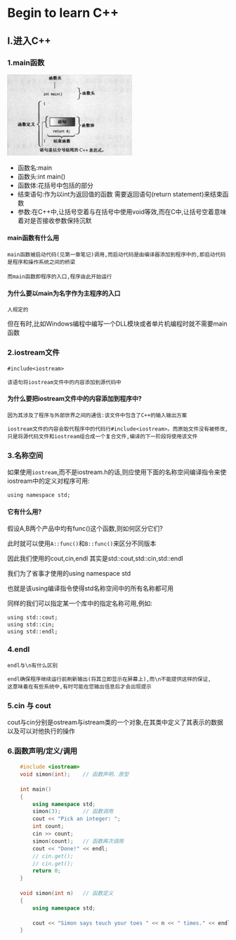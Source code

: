 # Begin to learn C++

## I.进入C++
### 1.main函数
![](image/note2/1629803292439.png)
- 函数名:main
- 函数头:int main()
- 函数体:花括号中包括的部分
- 结束语句:作为以int为返回值的函数 需要返回语句(return statement)来结束函数
- 参数:在C++中,让括号空着与在括号中使用void等效,而在C中,让括号空着意味着对是否接收参数保持沉默
#### main函数有什么用

    main函数被启动代码(见第一章笔记)调用,而启动代码是由编译器添加到程序中的,即启动代码是程序和操作系统之间的桥梁

    而main函数即程序的入口,程序由此开始运行

#### 为什么要以main为名字作为主程序的入口

    人规定的

但在有时,比如Windows编程中编写一个DLL模块或者单片机编程时就不需要main函数

### 2.iostream文件

    #include<iostream>
`该语句将iostream文件中的内容添加到源代码中`

#### 为什么要把iostream文件中的内容添加到程序中?

    因为其涉及了程序与外部世界之间的通信:该文件中包含了C++的输入输出方案

`iostream文件的内容会取代程序中的代码行#include<iostream>。而原始文件没有被修改,只是将源代码文件和iostream组合成一个复合文件,编译的下一阶段将使用该文件`
### 3.名称空间

如果使用`iostream`,而不是iostream.h的话,则应使用下面的名称空间编译指令来使iostream中的定义对程序可用:

    using namespace std;

#### 它有什么用?

假设A,B两个产品中均有func()这个函数,则如何区分它们?

此时就可以使用`A::func()`和`B::func()`来区分不同版本

因此我们使用的cout,cin,endl 其实是std::cout,std::cin,std::endl

我们为了省事才使用的using namespace std

也就是该using编译指令使得std名称空间中的所有名称都可用

同样的我们可以指定某一个库中的指定名称可用,例如:

    using std::cout;
    using std::cin;
    using std::endl;

### 4.endl

`endl与\n有什么区别`

    endl确保程序继续运行前刷新输出(将其立即显示在屏幕上),而\n不能提供这样的保证,
    这意味着在有些系统中,有时可能在您输出信息后才会出现提示

### 5.cin 与 cout
cout与cin分别是ostream与istream类的一个对象,在其类中定义了其表示的数据以及可以对他执行的操作

### 6.函数声明/定义/调用
```cc
    #include <iostream>
    void simon(int);    // 函数声明、原型

    int main()
    {
        using namespace std;
        simon(3);       // 函数调用
        cout << "Pick an integer: ";
        int count;
        cin >> count;
        simon(count);   // 函数再次调用
        cout << "Done!" << endl;
        // cin.get();
        // cin.get();
        return 0;
    }

    void simon(int n)   // 函数定义
    {
        using namespace std;

        cout << "Simon says touch your toes " << n << " times." << endl;
    }                  
```
